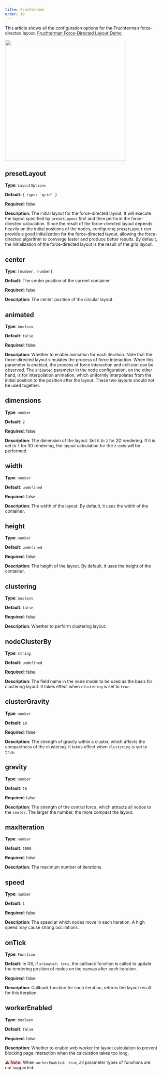 ```yaml
---
title: Fruchterman
order: 10
---
```


This article shows all the configuration options for the Fruchterman force-directed layout. [Fruchterman Force-Directed Layout Demo](/en/examples/net/fruchtermanLayout/#basicFruchterman).

<img src="https://mdn.alipayobjects.com/huamei_qa8qxu/afts/img/A*-s9CTphuwgcAAAAAAAAAAAAADmJ7AQ/original" width=400 />

## presetLayout

**Type**: `LayoutOptions`

**Default**: `{ type: 'grid' }`

**Required**: false

**Description**: The initial layout for the force-directed layout. It will execute the layout specified by `presetLayout` first and then perform the force-directed calculation. Since the result of the force-directed layout depends heavily on the initial positions of the nodes, configuring `presetLayout` can provide a good initialization for the force-directed layout, allowing the force-directed algorithm to converge faster and produce better results. By default, the initialization of the force-directed layout is the result of the grid layout.

## center

**Type**: `[number, number]`

**Default**: The center position of the current container

**Required**: false

**Description**: The center position of the circular layout.

## animated

**Type**: `boolean`

**Default**: `false`

**Required**: false

**Description**: Whether to enable animation for each iteration. Note that the force-directed layout simulates the process of force interaction. When this parameter is enabled, the process of force interaction and collision can be observed. The `animated` parameter in the node configuration, on the other hand, is for interpolation animation, which uniformly interpolates from the initial position to the position after the layout. These two layouts should not be used together.

## dimensions

**Type**: `number`

**Default**: `2`

**Required**: false

**Description**: The dimension of the layout. Set it to `2` for 2D rendering. If it is set to `3` for 3D rendering, the layout calculation for the z-axis will be performed.

## width

**Type**: `number`

**Default**: `undefined`

**Required**: false

**Description**: The width of the layout. By default, it uses the width of the container.

## height

**Type**: `number`

**Default**: `undefined`

**Required**: false

**Description**: The height of the layout. By default, it uses the height of the container.

## clustering

**Type**: `boolean`

**Default**: `false`

**Required**: false

**Description**: Whether to perform clustering layout.

## nodeClusterBy

**Type**: `string`

**Default**: `undefined`

**Required**: false

**Description**: The field name in the node model to be used as the basis for clustering layout. It takes effect when `clustering` is set to `true`.

## clusterGravity

**Type**: `number`

**Default**: `10`

**Required**: false

**Description**: The strength of gravity within a cluster, which affects the compactness of the clustering. It takes effect when `clustering` is set to `true`.

## gravity

**Type**: `number`

**Default**: `10`

**Required**: false

**Description**: The strength of the central force, which attracts all nodes to the `center`. The larger the number, the more compact the layout.

## maxIteration

**Type**: `number`

**Default**: `1000`

**Required**: false

**Description**: The maximum number of iterations.

## speed

**Type**: `number`

**Default**: `1`

**Required**: false

**Description**: The speed at which nodes move in each iteration. A high speed may cause strong oscillations.

## onTick

**Type**: `Function`

**Default**: In G6, if `animated: true`, the callback function is called to update the rendering position of nodes on the canvas after each iteration.

**Required**: false

**Description**: Callback function for each iteration, returns the layout result for this iteration.

## workerEnabled

**Type**: `boolean`

**Default**: `false`

**Required**: false

**Description**: Whether to enable web worker for layout calculation to prevent blocking page interaction when the calculation takes too long.

<span style="background-color: rgb(251, 233, 231); color: rgb(139, 53, 56)"><strong>⚠️ Note:</strong></span> When `workerEnabled: true`, all parameter types of functions are not supported.
